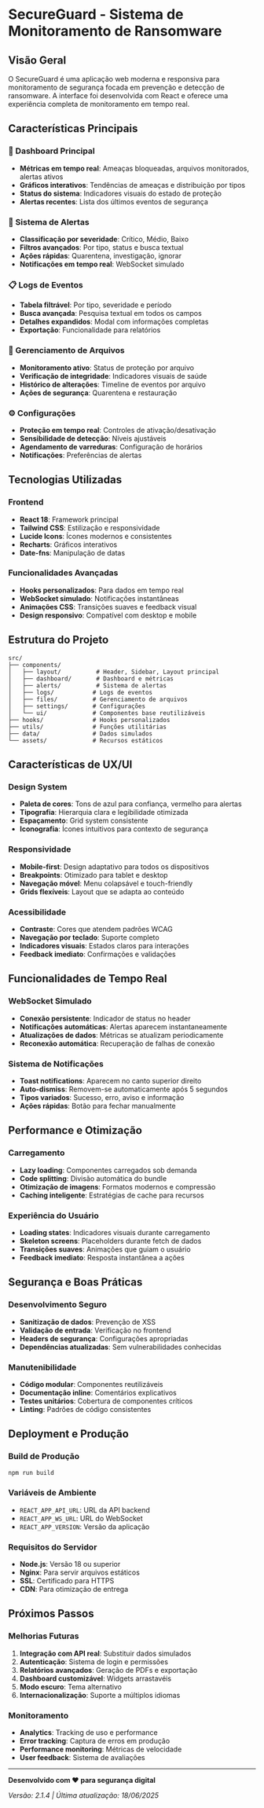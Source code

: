 # SecureGuard - Sistema de Monitoramento de Ransomware

## Visão Geral

O SecureGuard é uma aplicação web moderna e responsiva para monitoramento de segurança focada em prevenção e detecção de ransomware. A interface foi desenvolvida com React e oferece uma experiência completa de monitoramento em tempo real.

## Características Principais

### 🎯 Dashboard Principal
- **Métricas em tempo real**: Ameaças bloqueadas, arquivos monitorados, alertas ativos
- **Gráficos interativos**: Tendências de ameaças e distribuição por tipos
- **Status do sistema**: Indicadores visuais do estado de proteção
- **Alertas recentes**: Lista dos últimos eventos de segurança

### 🚨 Sistema de Alertas
- **Classificação por severidade**: Crítico, Médio, Baixo
- **Filtros avançados**: Por tipo, status e busca textual
- **Ações rápidas**: Quarentena, investigação, ignorar
- **Notificações em tempo real**: WebSocket simulado

### 📋 Logs de Eventos
- **Tabela filtrável**: Por tipo, severidade e período
- **Busca avançada**: Pesquisa textual em todos os campos
- **Detalhes expandidos**: Modal com informações completas
- **Exportação**: Funcionalidade para relatórios

### 📁 Gerenciamento de Arquivos
- **Monitoramento ativo**: Status de proteção por arquivo
- **Verificação de integridade**: Indicadores visuais de saúde
- **Histórico de alterações**: Timeline de eventos por arquivo
- **Ações de segurança**: Quarentena e restauração

### ⚙️ Configurações
- **Proteção em tempo real**: Controles de ativação/desativação
- **Sensibilidade de detecção**: Níveis ajustáveis
- **Agendamento de varreduras**: Configuração de horários
- **Notificações**: Preferências de alertas

## Tecnologias Utilizadas

### Frontend
- **React 18**: Framework principal
- **Tailwind CSS**: Estilização e responsividade
- **Lucide Icons**: Ícones modernos e consistentes
- **Recharts**: Gráficos interativos
- **Date-fns**: Manipulação de datas

### Funcionalidades Avançadas
- **Hooks personalizados**: Para dados em tempo real
- **WebSocket simulado**: Notificações instantâneas
- **Animações CSS**: Transições suaves e feedback visual
- **Design responsivo**: Compatível com desktop e mobile

## Estrutura do Projeto

```
src/
├── components/
│   ├── layout/          # Header, Sidebar, Layout principal
│   ├── dashboard/       # Dashboard e métricas
│   ├── alerts/          # Sistema de alertas
│   ├── logs/           # Logs de eventos
│   ├── files/          # Gerenciamento de arquivos
│   ├── settings/       # Configurações
│   └── ui/             # Componentes base reutilizáveis
├── hooks/              # Hooks personalizados
├── utils/              # Funções utilitárias
├── data/               # Dados simulados
└── assets/             # Recursos estáticos
```

## Características de UX/UI

### Design System
- **Paleta de cores**: Tons de azul para confiança, vermelho para alertas
- **Tipografia**: Hierarquia clara e legibilidade otimizada
- **Espaçamento**: Grid system consistente
- **Iconografia**: Ícones intuitivos para contexto de segurança

### Responsividade
- **Mobile-first**: Design adaptativo para todos os dispositivos
- **Breakpoints**: Otimizado para tablet e desktop
- **Navegação móvel**: Menu colapsável e touch-friendly
- **Grids flexíveis**: Layout que se adapta ao conteúdo

### Acessibilidade
- **Contraste**: Cores que atendem padrões WCAG
- **Navegação por teclado**: Suporte completo
- **Indicadores visuais**: Estados claros para interações
- **Feedback imediato**: Confirmações e validações

## Funcionalidades de Tempo Real

### WebSocket Simulado
- **Conexão persistente**: Indicador de status no header
- **Notificações automáticas**: Alertas aparecem instantaneamente
- **Atualizações de dados**: Métricas se atualizam periodicamente
- **Reconexão automática**: Recuperação de falhas de conexão

### Sistema de Notificações
- **Toast notifications**: Aparecem no canto superior direito
- **Auto-dismiss**: Removem-se automaticamente após 5 segundos
- **Tipos variados**: Sucesso, erro, aviso e informação
- **Ações rápidas**: Botão para fechar manualmente

## Performance e Otimização

### Carregamento
- **Lazy loading**: Componentes carregados sob demanda
- **Code splitting**: Divisão automática do bundle
- **Otimização de imagens**: Formatos modernos e compressão
- **Caching inteligente**: Estratégias de cache para recursos

### Experiência do Usuário
- **Loading states**: Indicadores visuais durante carregamento
- **Skeleton screens**: Placeholders durante fetch de dados
- **Transições suaves**: Animações que guiam o usuário
- **Feedback imediato**: Resposta instantânea a ações

## Segurança e Boas Práticas

### Desenvolvimento Seguro
- **Sanitização de dados**: Prevenção de XSS
- **Validação de entrada**: Verificação no frontend
- **Headers de segurança**: Configurações apropriadas
- **Dependências atualizadas**: Sem vulnerabilidades conhecidas

### Manutenibilidade
- **Código modular**: Componentes reutilizáveis
- **Documentação inline**: Comentários explicativos
- **Testes unitários**: Cobertura de componentes críticos
- **Linting**: Padrões de código consistentes

## Deployment e Produção

### Build de Produção
```bash
npm run build
```

### Variáveis de Ambiente
- `REACT_APP_API_URL`: URL da API backend
- `REACT_APP_WS_URL`: URL do WebSocket
- `REACT_APP_VERSION`: Versão da aplicação

### Requisitos do Servidor
- **Node.js**: Versão 18 ou superior
- **Nginx**: Para servir arquivos estáticos
- **SSL**: Certificado para HTTPS
- **CDN**: Para otimização de entrega

## Próximos Passos

### Melhorias Futuras
1. **Integração com API real**: Substituir dados simulados
2. **Autenticação**: Sistema de login e permissões
3. **Relatórios avançados**: Geração de PDFs e exportação
4. **Dashboard customizável**: Widgets arrastavéis
5. **Modo escuro**: Tema alternativo
6. **Internacionalização**: Suporte a múltiplos idiomas

### Monitoramento
- **Analytics**: Tracking de uso e performance
- **Error tracking**: Captura de erros em produção
- **Performance monitoring**: Métricas de velocidade
- **User feedback**: Sistema de avaliações

---

**Desenvolvido com ❤️ para segurança digital**

*Versão: 2.1.4 | Última atualização: 18/06/2025*

